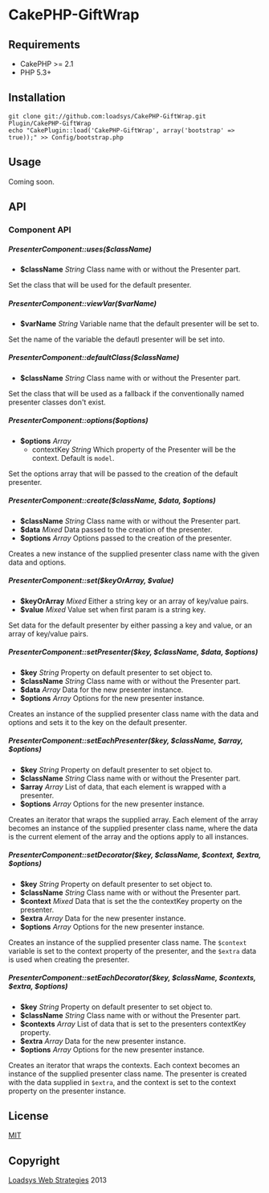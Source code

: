# CakePHP-GiftWrap


## Requirements

* CakePHP >= 2.1
* PHP 5.3+


## Installation

```
git clone git://github.com:loadsys/CakePHP-GiftWrap.git Plugin/CakePHP-GiftWrap
echo "CakePlugin::load('CakePHP-GiftWrap', array('bootstrap' => true));" >> Config/bootstrap.php
```


## Usage

Coming soon.


## API

### Component API

##### PresenterComponent::uses($className)

* **$className** *String* Class name with or without the Presenter part.

Set the class that will be used for the default presenter.

##### PresenterComponent::viewVar($varName)

* **$varName** *String* Variable name that the default presenter will be set to.

Set the name of the variable the defautl presenter will be set into.

##### PresenterComponent::defaultClass($className)

* **$className** *String* Class name with or without the Presenter part.

Set the class that will be used as a fallback if the conventionally named presenter classes don't exist.

##### PresenterComponent::options($options)

* **$options** *Array* 
	* contextKey *String* Which property of the Presenter will be the context. Default is `model`.

Set the options array that will be passed to the creation of the default presenter.

##### PresenterComponent::create($className, $data, $options)

* **$className** *String* Class name with or without the Presenter part.
* **$data** *Mixed* Data passed to the creation of the presenter.
* **$options** *Array* Options passed to the creation of the presenter.

Creates a new instance of the supplied presenter class name with the given data and options.

##### PresenterComponent::set($keyOrArray, $value)

* **$keyOrArray** *Mixed* Either a string key or an array of key/value pairs.
* **$value** *Mixed* Value set when first param is a string key.

Set data for the default presenter by either passing a key and value, or an array of key/value pairs.

##### PresenterComponent::setPresenter($key, $className, $data, $options)

* **$key** *String* Property on default presenter to set object to.
* **$className** *String* Class name with or without the Presenter part.
* **$data** *Array* Data for the new presenter instance.
* **$options** *Array* Options for the new presenter instance.

Creates an instance of the supplied presenter class name with the data and options and sets it to the key on the default presenter.

##### PresenterComponent::setEachPresenter($key, $className, $array, $options)

* **$key** *String* Property on default presenter to set object to.
* **$className** *String* Class name with or without the Presenter part.
* **$array** *Array* List of data, that each element is wrapped with a presenter.
* **$options** *Array* Options for the new presenter instance.

Creates an iterator that wraps the supplied array. Each element of the array becomes an instance of the supplied presenter class name, where the data is the current element of the array and the options apply to all instances.

##### PresenterComponent::setDecorator($key, $className, $context, $extra, $options)

* **$key** *String* Property on default presenter to set object to.
* **$className** *String* Class name with or without the Presenter part.
* **$context** *Mixed* Data that is set the the contextKey property on the presenter.
* **$extra** *Array* Data for the new presenter instance.
* **$options** *Array* Options for the new presenter instance.

Creates an instance of the supplied presenter class name. The `$context` variable is set to the context property of the presenter, and the `$extra` data is used when creating the presenter.

##### PresenterComponent::setEachDecorator($key, $className, $contexts, $extra, $options)

* **$key** *String* Property on default presenter to set object to.
* **$className** *String* Class name with or without the Presenter part.
* **$contexts** *Array* List of data that is set to the presenters contextKey property.
* **$extra** *Array* Data for the new presenter instance.
* **$options** *Array* Options for the new presenter instance.

Creates an iterator that wraps the contexts. Each context becomes an instance of the supplied presenter class name. The presenter is created with the data supplied in `$extra`, and the context is set to the context property on the presenter instance.


## License

[MIT](https://github.com/loadsys/CakePHP-GiftWrap/blob/master/LICENSE.md)


## Copyright

[Loadsys Web Strategies](http://www.loadsys.com) 2013
